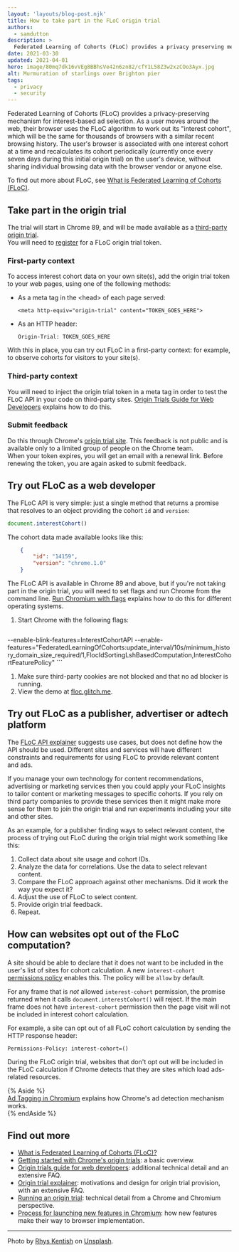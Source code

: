 ```yaml
---
layout: 'layouts/blog-post.njk'
title: How to take part in the FLoC origin trial
authors:
  - samdutton
description: >
  Federated Learning of Cohorts (FLoC) provides a privacy preserving mechanism for interest-based ad selection. This article explains how to take part in the FLoC origin trial.
date: 2021-03-30
updated: 2021-04-01
hero: image/80mq7dk16vVEg8BBhsVe42n6zn82/cfY1L58Z3w2xzCOo3Ayx.jpg
alt: Murmuration of starlings over Brighton pier
tags:
  - privacy
  - security
---
```



Federated Learning of Cohorts (FLoC) provides a privacy-preserving mechanism for interest-based ad 
selection. As a user moves around the web, their browser uses the FLoC algorithm to work out its 
"interest cohort", which will be the same for thousands of browsers with a similar recent browsing 
history. The user's browser is associated with one interest cohort at a time and recalculates its 
cohort periodically (currently once every seven days during this initial origin trial) on 
the user's device, without sharing individual browsing data with the browser vendor or anyone else. 


To find out more about FLoC, see [What is Federated Learning of Cohorts (FLoC)](https://web.dev/floc).

## Take part in the origin trial

The trial will start in Chrome 89, and will be made available as a [third-party origin trial](https://web.dev/third-party-origin-trials/).  
You will need to [register](https://developer.chrome.com/origintrials/#/view_trial/213920982300098561) for a FLoC origin trial token.

### First-party context

To access interest cohort data on your own site(s), add the origin trial token to your web pages, using one of the following methods:

+   As a meta tag in the &lt;head&gt; of each page served:  
  
    `<meta http-equiv="origin-trial" content="TOKEN_GOES_HERE">`

+   As an HTTP header:  
  
    `Origin-Trial: TOKEN_GOES_HERE`

With this in place, you can try out FLoC in a first-party context: for example, to observe cohorts for visitors to your site(s).

### Third-party context

You will need to inject the origin trial token in a meta tag in order to test the FLoC API in your code on third-party sites. [Origin Trials Guide for Web Developers](https://github.com/GoogleChrome/OriginTrials/blob/gh-pages/developer-guide.md#16-can-i-provide-tokens-by-running-script) explains how to do this. 

### Submit feedback

Do this through Chrome's [origin trial site](https://developer.chrome.com/origintrials/#/trials/active). This feedback is not public and is available only to a limited group of people on the Chrome team.   
When your token expires, you will get an email with a renewal link. Before renewing the token, you are again asked to submit feedback.

## Try out FLoC as a web developer

The FLoC API is very simple: just a single method that returns a promise that resolves to an object providing the cohort `id` and `version`:  

``` js
document.interestCohort()
```

The cohort data made available looks like this:

``` json
    {
        "id": "14159",
        "version": "chrome.1.0"
    }
```

The FLoC API is available in Chrome 89 and above, but if you're not taking part in the origin trial, you will need to set flags and run Chrome from the command line. [Run Chromium with flags](http://www.chromium.org/developers/how-tos/run-chromium-with-flags) explains how to do this for different operating systems.  

1.  Start Chrome with the following flags:  

    ``` text
--enable-blink-features=InterestCohortAPI 
--enable-features="FederatedLearningOfCohorts:update_interval/10s/minimum_history_domain_size_required/1,FlocIdSortingLshBasedComputation,InterestCohortFeaturePolicy"
    ```

1.  Make sure third-party cookies are not blocked and that no ad blocker is running.
1.  View the demo at [floc.glitch.me](https://floc.glitch.me/).

## Try out FLoC as a publisher, advertiser or adtech platform

The [FLoC API explainer](https://github.com/WICG/floc) suggests use cases, but does not define how the API should be used. Different sites and services will have different constraints and requirements for using FLoC to provide relevant content and ads.   
  
If you manage your own technology for content recommendations, advertising or marketing services then you could apply your FLoC insights to tailor content or marketing messages to specific cohorts.  If you rely on third party companies to provide these services then it might make more sense for them to join the origin trial and run experiments including your site and other sites.  
  
As an example, for a publisher finding ways to select relevant content, the process of trying out FLoC during the origin trial might work something like this:

1.  Collect data about site usage and cohort IDs.
1.  Analyze the data for correlations. Use the data to select relevant content. 
1.  Compare the FLoC approach against other mechanisms. Did it work the way you expect it?
1.  Adjust the use of FLoC to select content.
1.  Provide origin trial feedback.
1.  Repeat.


## How can websites opt out of the FLoC computation?

A site should be able to declare that it does not want to be included in the user's list of sites for cohort calculation. A new `interest-cohort` [permissions policy](https://www.w3.org/TR/permissions-policy-1/) enables this. The policy will be `allow` by default.  

For any frame that is _not_ allowed `interest-cohort` permission, the promise returned when it calls `document.interestCohort()` will reject. If the main frame does not have `interest-cohort` permission then the page visit will not be included in interest cohort calculation.  

For example, a site can opt out of all FLoC cohort calculation by sending the HTTP response header:  

``` text
Permissions-Policy: interest-cohort=()
```  

During the FLoC origin trial, websites that don't opt out will be included in the FLoC calculation if Chrome detects that they are sites which load ads-related resources.   

{% Aside %}  
[Ad Tagging in Chromium](https://chromium.googlesource.com/chromium/src/+/master/docs/ad_tagging.md) explains how Chrome's ad detection mechanism works.  
{% endAside %}


## Find out more

+   [What is Federated Learning of Cohorts (FLoC)?](web.dev/floc)
+   [Getting started with Chrome's origin trials](https://web.dev/origin-trials/): a basic overview.
+   [Origin trials guide for web developers](https://github.com/GoogleChrome/OriginTrials/blob/gh-pages/developer-guide.md): additional technical detail and an extensive FAQ.
+   [Origin trial explainer](https://github.com/GoogleChrome/OriginTrials/blob/gh-pages/explainer.md): motivations and design for origin trial provision, with an extensive FAQ.
+   [Running an origin trial](https://www.chromium.org/blink/origin-trials/running-an-origin-trial): technical detail from a Chrome and Chromium perspective.
+   [Process for launching new features in Chromium](https://www.chromium.org/blink/launching-features): how new features make their way to browser implementation.

---

Photo by [Rhys Kentish](https://unsplash.com/@rhyskentish) on [Unsplash](https://unsplash.com/photos/I5AYxsxSuVA).
